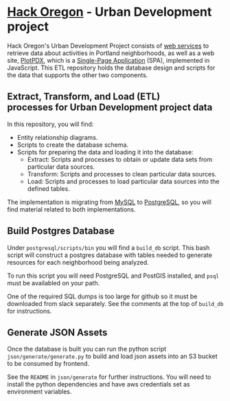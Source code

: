 # [Hack Oregon](http://www.hackoregon.org/) - Urban Development project

Hack Oregon's Urban Development Project consists of [web services](http://ec2-52-88-193-136.us-west-2.compute.amazonaws.com/services/) to retrieve data about activities in Portland neighborhoods, as well as a web site, [PlotPDX](http://www.plotpdx.com/prototype/), which is a [Single-Page Application](https://en.wikipedia.org/wiki/Single-page_application) (SPA), implemented in JavaScript. This ETL repository holds the database design and scripts for the data that supports the other two components. 

## Extract, Transform, and Load (ETL)<br>processes for Urban Development project data

In this repository, you will find:

- Entity relationship diagrams.
- Scripts to create the database schema.
- Scripts for preparing the data and loading it into the database:
    * Extract: Scripts and processes to obtain or update data sets from particular data sources.
    * Transform: Scripts and processes to clean particular data sources.
    * Load: Scripts and processes to load particular data sources into the defined tables.

The implementation is migrating from [MySQL](http://dev.mysql.com/) to [PostgreSQL](http://www.postgresql.org/), so you will find material related to both implementations.


## Build Postgres Database

Under `postgresql/scripts/bin` you will find a `build_db` script.
This bash script will construct a postgres database with tables needed to
generate resources for each neighborhood being analyzed.

To run this script you will need PostgreSQL and PostGIS installed, and
`psql` must be availabled on your path.

One of the required SQL dumps is too large for github so it must be downloaded
from slack separately. See the comments at the top of `build_db` for instructions.


## Generate JSON Assets

Once the database is built you can run the python script `json/generate/generate.py`
to build and load json assets into an S3 bucket to be consumed by frontend.

See the `README` in `json/generate` for further instructions. You will need
to install the python dependencies and have aws credentials set as environment
variables.
